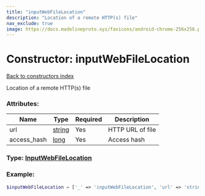 ```yaml
---
title: "inputWebFileLocation"
description: "Location of a remote HTTP(s) file"
nav_exclude: true
image: https://docs.madelineproto.xyz/favicons/android-chrome-256x256.png
---
```

# Constructor: inputWebFileLocation  
[Back to constructors index](index.md)



Location of a remote HTTP(s) file

### Attributes:

| Name     |    Type       | Required | Description |
|----------|---------------|----------|-------------|
|url|[string](../types/string.md) | Yes|HTTP URL of file|
|access\_hash|[long](../types/long.md) | Yes|Access hash|



### Type: [InputWebFileLocation](../types/InputWebFileLocation.md)


### Example:

```php
$inputWebFileLocation = ['_' => 'inputWebFileLocation', 'url' => 'string', 'access_hash' => long];
```  
